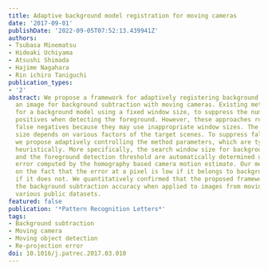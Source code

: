 ```yaml
---
title: Adaptive background model registration for moving cameras
date: '2017-09-01'
publishDate: '2022-09-05T07:52:13.439941Z'
authors:
- Tsubasa Minematsu
- Hideaki Uchiyama
- Atsushi Shimada
- Hajime Nagahara
- Rin ichiro Taniguchi
publication_types:
- '2'
abstract: We propose a framework for adaptively registering background models with
  an image for background subtraction with moving cameras. Existing methods search
  for a background model using a fixed window size, to suppress the number of false
  positives when detecting the foreground. However, these approaches result in many
  false negatives because they may use inappropriate window sizes. The appropriate
  size depends on various factors of the target scenes. To suppress false detections,
  we propose adaptively controlling the method parameters, which are typically determined
  heuristically. More specifically, the search window size for background registration
  and the foreground detection threshold are automatically determined using the re-projection
  error computed by the homography based camera motion estimate. Our method is based
  on the fact that the error at a pixel is low if it belongs to background and high
  if it does not. We quantitatively confirmed that the proposed framework improved
  the background subtraction accuracy when applied to images from moving cameras in
  various public datasets.
featured: false
publication: '*Pattern Recognition Letters*'
tags:
- Background subtraction
- Moving camera
- Moving object detection
- Re-projection error
doi: 10.1016/j.patrec.2017.03.010
---
```


